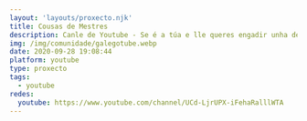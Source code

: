 ```yaml
---
layout: 'layouts/proxecto.njk'
title: Cousas de Mestres
description: Canle de Youtube - Se é a túa e lle queres engadir unha descripción e etiquetas, ponte en contacto con nós.
img: /img/comunidade/galegotube.webp
date: 2020-09-28 19:08:44
platform: youtube
type: proxecto
tags:
  - youtube
redes:
  youtube: https://www.youtube.com/channel/UCd-LjrUPX-iFehaRalllWTA
---
```


